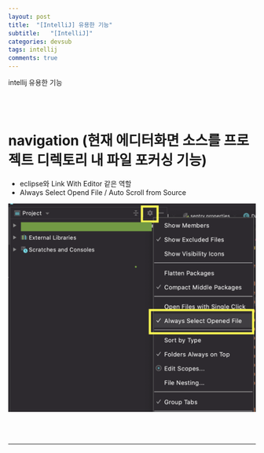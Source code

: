```yaml
---
layout: post
title:  "[IntelliJ] 유용한 기능"
subtitle:   "[IntelliJ]"
categories: devsub
tags: intellij
comments: true
---
```


intellij 유용한 기능

<br><br>


# navigation (현재 에디터화면 소스를 프로젝트 디렉토리 내 파일 포커싱 기능)

- eclipse와 Link With Editor 같은 역할
- Always Select Opend File / Auto Scroll from Source

[![vscode-s1](/assets/img/2020/09/intellij-useful-feature-200902.png)]()

<br><br>


---




